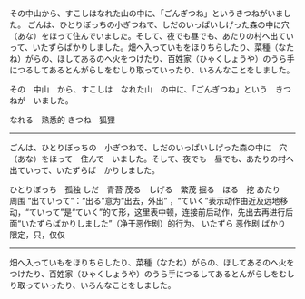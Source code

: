 その中山から、すこしはなれた山の中に、「ごんぎつね」というきつねがいました。
ごんは、ひとりぼっちの小ぎつねで、しだのいっぱいしげった森の中に穴（あな）をほって住んでいました。そして、夜でも昼でも、あたりの村へ出ていって、いたずらばかりしました。畑へ入っていもをほりちらしたり、菜種（なたね）がらの、ほしてあるのへ火をつけたり、百姓家（ひゃくしょうや）のうら手につるしてあるとんがらしをむしり取っていったり、いろんなことをしました。

その　中山　から、すこしは　なれた山　の中に、「ごんぎつね」という　きつねが　いました。

なれる　熟悉的
きつね　狐狸

---

ごんは、ひとりぼっちの　小ぎつねで、しだのいっぱいしげった森の中に　穴（あな）をほって　住んで　いました。そして、夜でも　昼でも、あたりの村へ　出ていって、いたずらば　かりしました。

ひとりぼっち　孤独
しだ　青苔
茂る　しげる　繁茂
掘る　ほる　挖
あたり　周围
“出ていって”：“出る”意为“出去，外出” ，“ていく”表示动作由近及远地移动，“ていって”是“ていく”的て形，这里表中顿，连接前后动作，先出去再进行后面“いたずらばかりしました”（净干恶作剧）的行为。
いたずら 恶作剧
ばかり　限定，只，仅仅

---

畑へ入っていもをほりちらしたり、菜種（なたね）がらの、ほしてあるのへ火をつけたり、百姓家（ひゃくしょうや）のうら手につるしてあるとんがらしをむしり取っていったり、いろんなことをしました。
